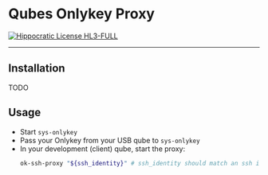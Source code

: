# Qubes Onlykey Proxy

[![Hippocratic License HL3-FULL](https://img.shields.io/static/v1?label=Hippocratic%20License&message=HL3-FULL&labelColor=5e2751&color=bc8c3d)](https://firstdonoharm.dev/version/3/0/full.html)

---

## Installation

TODO

## Usage

- Start `sys-onlykey`
- Pass your Onlykey from your USB qube to `sys-onlykey`
- In your development (client) qube, start the proxy:
  ```sh
  ok-ssh-proxy "${ssh_identity}" # ssh_identity should match an ssh identity on your onlykey
  ```
